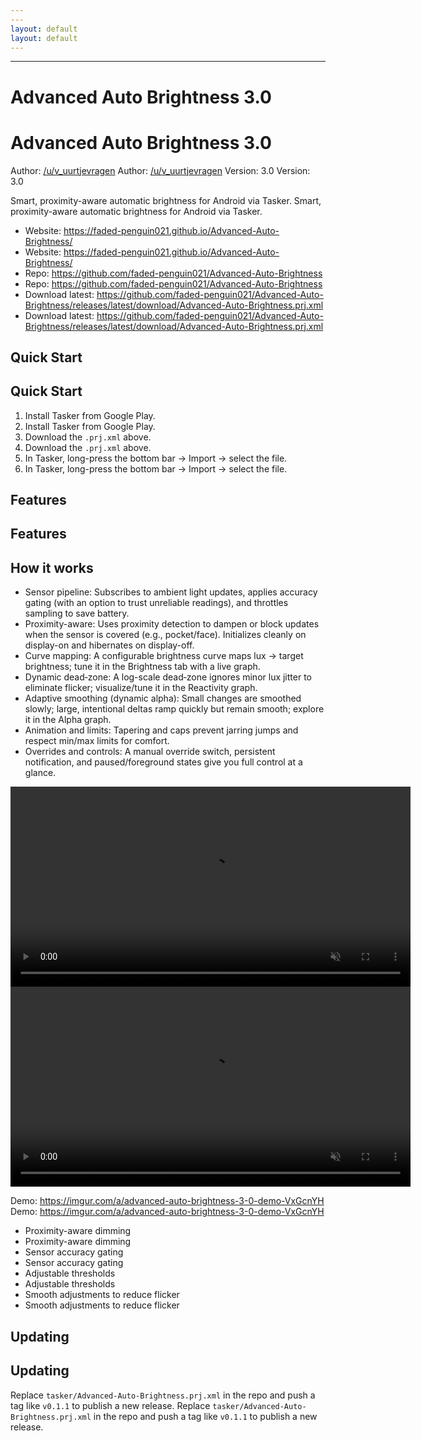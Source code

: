 ```yaml
---
---
layout: default
layout: default
---
```

---


# Advanced Auto Brightness 3.0
# Advanced Auto Brightness 3.0


Author: [/u/v_uurtjevragen](https://www.reddit.com/user/v_uurtjevragen)
Author: [/u/v_uurtjevragen](https://www.reddit.com/user/v_uurtjevragen)
Version: 3.0
Version: 3.0




Smart, proximity-aware automatic brightness for Android via Tasker.
Smart, proximity-aware automatic brightness for Android via Tasker.


- Website: https://faded-penguin021.github.io/Advanced-Auto-Brightness/
- Website: https://faded-penguin021.github.io/Advanced-Auto-Brightness/
- Repo: https://github.com/faded-penguin021/Advanced-Auto-Brightness
- Repo: https://github.com/faded-penguin021/Advanced-Auto-Brightness
- Download latest: https://github.com/faded-penguin021/Advanced-Auto-Brightness/releases/latest/download/Advanced-Auto-Brightness.prj.xml
- Download latest: https://github.com/faded-penguin021/Advanced-Auto-Brightness/releases/latest/download/Advanced-Auto-Brightness.prj.xml


## Quick Start
## Quick Start
1. Install Tasker from Google Play.
1. Install Tasker from Google Play.
2. Download the `.prj.xml` above.
2. Download the `.prj.xml` above.
3. In Tasker, long-press the bottom bar → Import → select the file.
3. In Tasker, long-press the bottom bar → Import → select the file.


## Features
## Features


## How it works
- Sensor pipeline: Subscribes to ambient light updates, applies accuracy gating (with an option to trust unreliable readings), and throttles sampling to save battery.
- Proximity-aware: Uses proximity detection to dampen or block updates when the sensor is covered (e.g., pocket/face). Initializes cleanly on display-on and hibernates on display-off.
- Curve mapping: A configurable brightness curve maps lux → target brightness; tune it in the Brightness tab with a live graph.
- Dynamic dead‑zone: A log-scale dead‑zone ignores minor lux jitter to eliminate flicker; visualize/tune it in the Reactivity graph.
- Adaptive smoothing (dynamic alpha): Small changes are smoothed slowly; large, intentional deltas ramp quickly but remain smooth; explore it in the Alpha graph.
- Animation and limits: Tapering and caps prevent jarring jumps and respect min/max limits for comfort.
- Overrides and controls: A manual override switch, persistent notification, and paused/foreground states give you full control at a glance.


<video controls loop muted playsinline width=640 src="https://github.com/faded-penguin021/Advanced-Auto-Brightness/raw/main/assets/demo.mp4"></video>
<video controls loop muted playsinline width=640 src="https://github.com/faded-penguin021/Advanced-Auto-Brightness/raw/main/assets/demo.mp4"></video>




Demo: https://imgur.com/a/advanced-auto-brightness-3-0-demo-VxGcnYH
Demo: https://imgur.com/a/advanced-auto-brightness-3-0-demo-VxGcnYH


- Proximity-aware dimming
- Proximity-aware dimming
- Sensor accuracy gating
- Sensor accuracy gating
- Adjustable thresholds
- Adjustable thresholds
- Smooth adjustments to reduce flicker
- Smooth adjustments to reduce flicker


## Updating
## Updating
Replace `tasker/Advanced-Auto-Brightness.prj.xml` in the repo and push a tag like `v0.1.1` to publish a new release.
Replace `tasker/Advanced-Auto-Brightness.prj.xml` in the repo and push a tag like `v0.1.1` to publish a new release.
